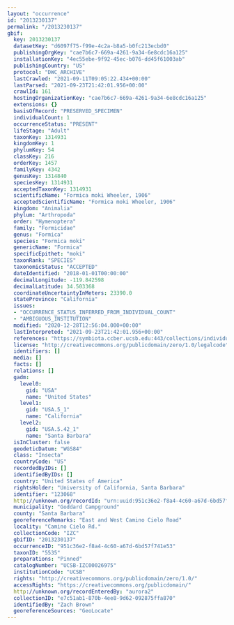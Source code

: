 ```yaml
---
layout: "occurrence"
id: "2013230137"
permalink: "/2013230137"
gbif:
  key: 2013230137
  datasetKey: "d6097f75-f99e-4c2a-b8a5-b0fc213ecbd0"
  publishingOrgKey: "cae7b6c7-669a-4261-9a34-6e8cdc16a125"
  installationKey: "4ec55ebe-9f92-45ec-b076-dd45f61003ab"
  publishingCountry: "US"
  protocol: "DWC_ARCHIVE"
  lastCrawled: "2021-09-11T09:05:22.434+00:00"
  lastParsed: "2021-09-23T21:42:01.956+00:00"
  crawlId: 161
  hostingOrganizationKey: "cae7b6c7-669a-4261-9a34-6e8cdc16a125"
  extensions: {}
  basisOfRecord: "PRESERVED_SPECIMEN"
  individualCount: 1
  occurrenceStatus: "PRESENT"
  lifeStage: "Adult"
  taxonKey: 1314931
  kingdomKey: 1
  phylumKey: 54
  classKey: 216
  orderKey: 1457
  familyKey: 4342
  genusKey: 1314840
  speciesKey: 1314931
  acceptedTaxonKey: 1314931
  scientificName: "Formica moki Wheeler, 1906"
  acceptedScientificName: "Formica moki Wheeler, 1906"
  kingdom: "Animalia"
  phylum: "Arthropoda"
  order: "Hymenoptera"
  family: "Formicidae"
  genus: "Formica"
  species: "Formica moki"
  genericName: "Formica"
  specificEpithet: "moki"
  taxonRank: "SPECIES"
  taxonomicStatus: "ACCEPTED"
  dateIdentified: "2018-01-01T00:00:00"
  decimalLongitude: -119.842598
  decimalLatitude: 34.503368
  coordinateUncertaintyInMeters: 23390.0
  stateProvince: "California"
  issues:
  - "OCCURRENCE_STATUS_INFERRED_FROM_INDIVIDUAL_COUNT"
  - "AMBIGUOUS_INSTITUTION"
  modified: "2020-12-28T12:56:04.000+00:00"
  lastInterpreted: "2021-09-23T21:42:01.956+00:00"
  references: "https://symbiota.ccber.ucsb.edu:443/collections/individual/index.php?occid=123068"
  license: "http://creativecommons.org/publicdomain/zero/1.0/legalcode"
  identifiers: []
  media: []
  facts: []
  relations: []
  gadm:
    level0:
      gid: "USA"
      name: "United States"
    level1:
      gid: "USA.5_1"
      name: "California"
    level2:
      gid: "USA.5.42_1"
      name: "Santa Barbara"
  isInCluster: false
  geodeticDatum: "WGS84"
  class: "Insecta"
  countryCode: "US"
  recordedByIDs: []
  identifiedByIDs: []
  country: "United States of America"
  rightsHolder: "University of California, Santa Barbara"
  identifier: "123068"
  http://unknown.org/recordId: "urn:uuid:951c36e2-f8a4-4c60-a67d-6bd57f741e53"
  municipality: "Goddard Campground"
  county: "Santa Barbara"
  georeferenceRemarks: "East and West Camino Cielo Road"
  locality: "Camino Cielo Rd."
  collectionCode: "IZC"
  gbifID: "2013230137"
  occurrenceID: "951c36e2-f8a4-4c60-a67d-6bd57f741e53"
  taxonID: "5535"
  preparations: "Pinned"
  catalogNumber: "UCSB-IZC00026975"
  institutionCode: "UCSB"
  rights: "http://creativecommons.org/publicdomain/zero/1.0/"
  accessRights: "https://creativecommons.org/publicdomain/"
  http://unknown.org/recordEnteredBy: "aurora2"
  collectionID: "e7c51ab1-870b-4ee8-9d62-092875ffa870"
  identifiedBy: "Zach Brown"
  georeferenceSources: "GeoLocate"
---
```

